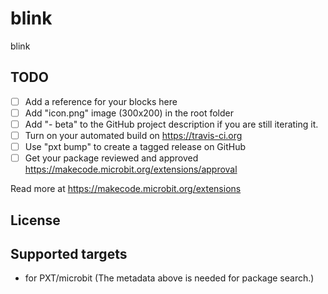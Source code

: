 # blink

blink

## TODO

- [ ] Add a reference for your blocks here
- [ ] Add "icon.png" image (300x200) in the root folder
- [ ] Add "- beta" to the GitHub project description if you are still iterating it.
- [ ] Turn on your automated build on https://travis-ci.org
- [ ] Use "pxt bump" to create a tagged release on GitHub
- [ ] Get your package reviewed and approved https://makecode.microbit.org/extensions/approval

Read more at https://makecode.microbit.org/extensions

## License



## Supported targets

* for PXT/microbit
(The metadata above is needed for package search.)

